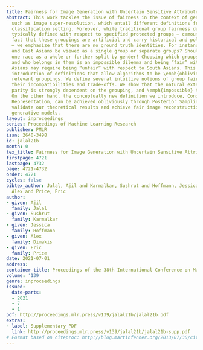 ```yaml
---
title: Fairness for Image Generation with Uncertain Sensitive Attributes
abstract: This work tackles the issue of fairness in the context of generative procedures,
  such as image super-resolution, which entail different definitions from the standard
  classification setting. Moreover, while traditional group fairness definitions are
  typically defined with respect to specified protected groups – camouflaging the
  fact that these groupings are artificial and carry historical and political motivations
  – we emphasize that there are no ground truth identities. For instance, should South
  and East Asians be viewed as a single group or separate groups? Should we consider
  one race as a whole or further split by gender? Choosing which groups are valid
  and who belongs in them is an impossible dilemma and being “fair” with respect to
  Asians may require being “unfair” with respect to South Asians. This motivates the
  introduction of definitions that allow algorithms to be \emph{oblivious} to the
  relevant groupings. We define several intuitive notions of group fairness and study
  their incompatibilities and trade-offs. We show that the natural extension of demographic
  parity is strongly dependent on the grouping, and \emph{impossible} to achieve obliviously.
  On the other hand, the conceptually new definition we introduce, Conditional Proportional
  Representation, can be achieved obliviously through Posterior Sampling. Our experiments
  validate our theoretical results and achieve fair image reconstruction using state-of-the-art
  generative models.
layout: inproceedings
series: Proceedings of Machine Learning Research
publisher: PMLR
issn: 2640-3498
id: jalal21b
month: 0
tex_title: Fairness for Image Generation with Uncertain Sensitive Attributes
firstpage: 4721
lastpage: 4732
page: 4721-4732
order: 4721
cycles: false
bibtex_author: Jalal, Ajil and Karmalkar, Sushrut and Hoffmann, Jessica and Dimakis,
  Alex and Price, Eric
author:
- given: Ajil
  family: Jalal
- given: Sushrut
  family: Karmalkar
- given: Jessica
  family: Hoffmann
- given: Alex
  family: Dimakis
- given: Eric
  family: Price
date: 2021-07-01
address:
container-title: Proceedings of the 38th International Conference on Machine Learning
volume: '139'
genre: inproceedings
issued:
  date-parts:
  - 2021
  - 7
  - 1
pdf: http://proceedings.mlr.press/v139/jalal21b/jalal21b.pdf
extras:
- label: Supplementary PDF
  link: http://proceedings.mlr.press/v139/jalal21b/jalal21b-supp.pdf
# Format based on citeproc: http://blog.martinfenner.org/2013/07/30/citeproc-yaml-for-bibliographies/
---
```

